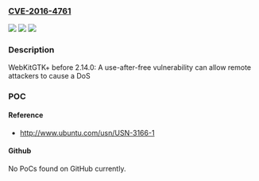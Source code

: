 ### [CVE-2016-4761](https://cve.mitre.org/cgi-bin/cvename.cgi?name=CVE-2016-4761)
![](https://img.shields.io/static/v1?label=Product&message=WebKitGTK%2B&color=blue)
![](https://img.shields.io/static/v1?label=Version&message=before%202.14.0%20&color=brightgreen)
![](https://img.shields.io/static/v1?label=Vulnerability&message=use-after-free&color=brightgreen)

### Description

WebKitGTK+ before 2.14.0: A use-after-free vulnerability can allow remote attackers to cause a DoS

### POC

#### Reference
- http://www.ubuntu.com/usn/USN-3166-1

#### Github
No PoCs found on GitHub currently.

